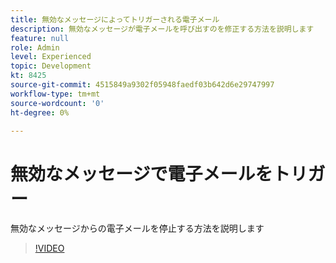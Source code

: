 ```yaml
---
title: 無効なメッセージによってトリガーされる電子メール
description: 無効なメッセージが電子メールを呼び出すのを修正する方法を説明します
feature: null
role: Admin
level: Experienced
topic: Development
kt: 8425
source-git-commit: 4515849a9302f05948faedf03b642d6e29747997
workflow-type: tm+mt
source-wordcount: '0'
ht-degree: 0%

---
```



# 無効なメッセージで電子メールをトリガー

無効なメッセージからの電子メールを停止する方法を説明します
>[!VIDEO](https://video.tv.adobe.com/v/335981?quality=12)
